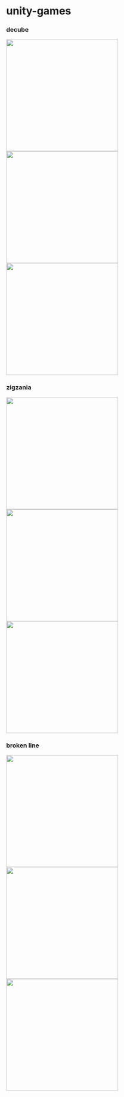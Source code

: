 # unity-games

### decube
<img src="https://user-images.githubusercontent.com/118690121/205923473-2f47a87f-7687-4931-8f0d-246c194785bc.jpg" alt="" width="300"/> <img src="https://user-images.githubusercontent.com/118690121/205924408-483d1f23-a80c-4289-9bde-35fa67b27b0d.jpg" alt="" width="300"/> <img src="https://user-images.githubusercontent.com/118690121/205924414-76171392-1a11-49b5-be7f-5f343738a77e.jpg" alt="" width="300"/>

### zigzania
<img src="https://user-images.githubusercontent.com/118690121/205925600-5895cdaf-1514-4399-b291-1c955bacda93.jpg" alt="" height="300"/> <img src="https://user-images.githubusercontent.com/118690121/205925594-c4fe2e1b-2e4c-4bd6-ba51-cbc2d7f38c41.jpg" alt="" height="300"/> <img src="https://user-images.githubusercontent.com/118690121/205925606-79f572a8-0214-48d8-8ea3-d9acbec1123d.jpg" alt="" height="300"/>

### broken line
<img src="https://user-images.githubusercontent.com/118690121/205925588-c9acb512-0c11-49d5-8bfc-058a3e6895e0.jpg" alt="" height="300"/> <img src="https://user-images.githubusercontent.com/118690121/205925605-e3089056-2337-4f25-a9c2-ca41feb30a99.jpg" alt="" height="300"/> <img src="https://user-images.githubusercontent.com/118690121/205925598-f7974092-2d87-484d-a272-020569917dc5.jpg" alt="" height="300"/>
